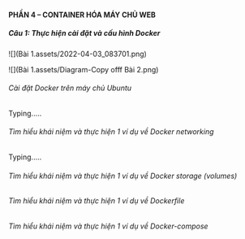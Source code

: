 #### PHẦN 4 – CONTAINER HÓA MÁY CHỦ WEB 

##### **Câu 1: Thực hiện cài đặt và cấu hình Docker** 

![](Bài 1.assets/2022-04-03_083701.png)



![](Bài 1.assets/Diagram-Copy offf Bài 2.png)

###### Cài đặt Docker trên máy chủ Ubuntu 

Typing.....



###### Tìm hiểu khái niệm và thực hiện 1 ví dụ về Docker networking 

Typing.....



###### Tìm hiểu khái niệm và thực hiện 1 ví dụ về Docker storage (volumes) 

###### Tìm hiểu khái niệm và thực hiện 1 ví dụ về Dockerfile

######  Tìm hiểu khái niệm và thực hiện 1 ví dụ về Docker-compose 